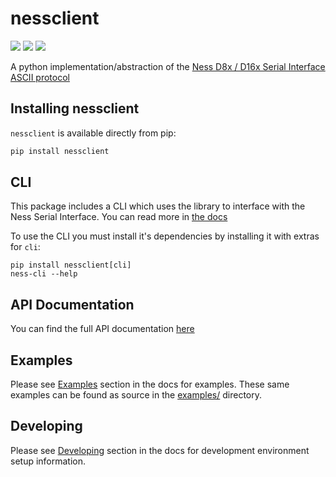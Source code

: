 # nessclient

[![](https://travis-ci.org/nickw444/nessclient.svg?branch=master)](https://travis-ci.org/nickw444/nessclient)
[![](https://coveralls.io/repos/nickw444/nessclient/badge.svg)](https://coveralls.io/r/nickw444/nessclient)
[![](https://img.shields.io/pypi/v/nessclient.svg)](https://pypi.python.org/pypi/nessclient/)

A python implementation/abstraction of the [Ness D8x / D16x Serial Interface ASCII protocol](http://www.nesscorporation.com/Software/Ness_D8-D16_ASCII_protocol.pdf)

## Installing nessclient

`nessclient` is available directly from pip:

```sh
pip install nessclient
```

## CLI

This package includes a CLI which uses the library to interface with the Ness Serial Interface. You can read more in [the docs]()

To use the CLI you must install it's dependencies by installing it with extras for `cli`: 

```
pip install nessclient[cli]
ness-cli --help
``` 

## API Documentation
You can find the full API documentation [here]()

## Examples

Please see [Examples]() section in the docs for examples. These same examples can be found as source in the [examples/](examples) directory. 
 
## Developing

Please see [Developing]() section in the docs for development environment setup information.
